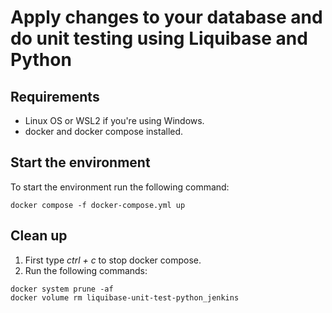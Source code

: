 # Apply changes to your database and do unit testing using Liquibase and Python
## Requirements
* Linux OS or WSL2 if you're using Windows.
* docker and docker compose installed.
## Start the environment
To start the environment run the following command: 
```console
docker compose -f docker-compose.yml up
```
## Clean up
1. First type *ctrl + c* to stop docker compose.
2. Run the following commands:
```console
docker system prune -af
docker volume rm liquibase-unit-test-python_jenkins
```